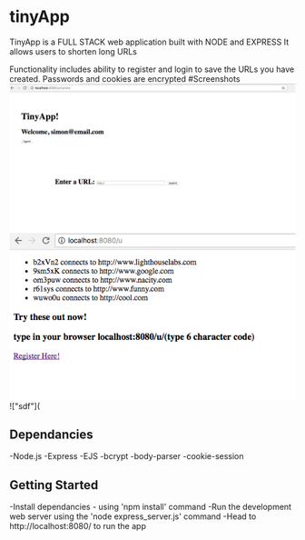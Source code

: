 # tinyApp
TinyApp is a FULL STACK web application built with NODE and EXPRESS
It allows users to shorten long URLs

Functionality includes ability to register and login to save the URLs you have created.
Passwords and cookies are encrypted 
#Screenshots
!["Create New Short URL"](https://github.com/swiftsimon/tinyApp/blob/master/docs/Create%20New%20URL.png?raw=true)
!["View your URLs"](https://github.com/swiftsimon/tinyApp/blob/master/docs/Others%20can%20view%20what%20you%20did.png?raw=true)
!["sdf"](

## Dependancies
-Node.js
-Express
-EJS
-bcrypt
-body-parser
-cookie-session

## Getting Started
-Install dependancies - using 'npm install' command
-Run the development web server using the 'node express_server.js' command
-Head to http://localhost:8080/ to run the app
